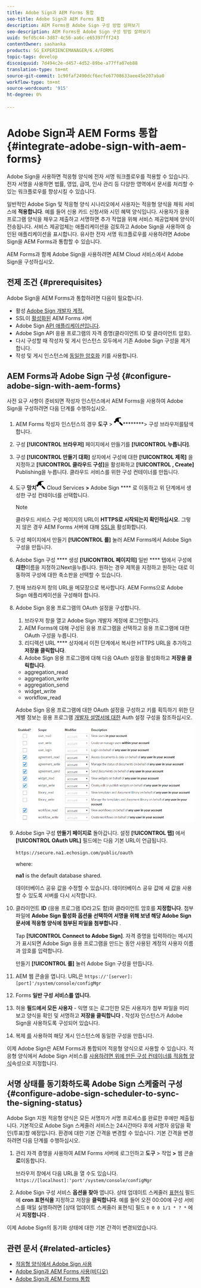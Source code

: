 ```yaml
---
title: Adobe Sign과 AEM Forms 통합
seo-title: Adobe Sign과 AEM Forms 통합
description: AEM Forms용 Adobe Sign 구성 방법 살펴보기
seo-description: AEM Forms용 Adobe Sign 구성 방법 살펴보기
uuid: 9efd5c44-3d87-4c56-aa6c-e65397fff243
contentOwner: sashanka
products: SG_EXPERIENCEMANAGER/6.4/FORMS
topic-tags: develop
discoiquuid: 7d494c2e-d457-4d52-89be-a77ffa07eb88
translation-type: tm+mt
source-git-commit: 1c90faf2490dcf6ecfe67708633aee45e207aba0
workflow-type: tm+mt
source-wordcount: '915'
ht-degree: 0%

---
```



# Adobe Sign과 AEM Forms 통합 {#integrate-adobe-sign-with-aem-forms}

Adobe Sign을 사용하면 적응형 양식에 전자 서명 워크플로우를 적용할 수 있습니다. 전자 서명을 사용하면 법률, 영업, 급여, 인사 관리 등 다양한 영역에서 문서를 처리할 수 있는 워크플로우를 향상시킬 수 있습니다.

일반적인 Adobe Sign 및 적응형 양식 시나리오에서 사용자는 적응형 양식을 채워 서비스에 **적용합니다**. 예를 들어 신용 카드 신청서와 시민 혜택 양식입니다. 사용자가 응용 프로그램 양식을 채우고 제출하고 서명하면 추가 작업을 위해 서비스 제공업체에 양식이 전송됩니다. 서비스 제공업체는 애플리케이션을 검토하고 Adobe Sign을 사용하여 승인된 애플리케이션을 표시합니다. 유사한 전자 서명 워크플로우를 사용하려면 Adobe Sign을 AEM Forms과 통합할 수 있습니다.

AEM Forms과 함께 Adobe Sign을 사용하려면 AEM Cloud 서비스에서 Adobe Sign을 구성하십시오.

## 전제 조건 {#prerequisites}

Adobe Sign을 AEM Forms과 통합하려면 다음이 필요합니다.

* 활성 [Adobe Sign 개발자 계정.](https://acrobat.adobe.com/us/en/why-adobe/developer-form.html)
* SSL이 [활성화된](/help/sites-administering/ssl-by-default.md) AEM Forms 서버
* Adobe Sign [API 애플리케이션입니다](https://www.adobe.io/apis/documentcloud/sign/docs.html#!adobedocs/adobe-sign/master/gstarted/create_app.md).
* Adobe Sign API 응용 프로그램의 자격 증명(클라이언트 ID 및 클라이언트 암호).
* 다시 구성할 때 작성자 및 게시 인스턴스 모두에서 기존 Adobe Sign 구성을 제거합니다.
* 작성 및 게시 인스턴스에 [동일한 암호화](/help/sites-administering/security-checklist.md#make-sure-you-properly-replicate-encryption-keys-when-needed) 키를 사용합니다.

## AEM Forms과 Adobe Sign 구성 {#configure-adobe-sign-with-aem-forms}

사전 요구 사항이 준비되면 작성자 인스턴스에서 AEM Forms을 사용하여 Adobe Sign을 구성하려면 다음 단계를 수행하십시오.

1. AEM Forms 작성자 인스턴스의 경우 **도구** > ![일반](assets/hammer.png)********> 구성 브라우저를탐색합니다.
1. 구성 **[!UICONTROL 브라우저]** 페이지에서 만들기를 **[!UICONTROL 누릅니다]**.
1. 구성 **[!UICONTROL 만들기 대화]** 상자에서 구성에 대한 **[!UICONTROL 제목]** 을 지정하고 **[!UICONTROL 클라우드 구성]**&#x200B;을 활성화하고 **[!UICONTROL , Create]** Publishing을 누릅니다. 클라우드 서비스를 위한 구성 컨테이너를 만듭니다.
1. 도구 **망치**![>](assets/hammer.png) Cloud Services **>** Adobe Sign **** 로 이동하고 위 단계에서 생성한 구성 컨테이너를 선택합니다.

   >[!NOTE]
   >
   >클라우드 서비스 구성 페이지의 URL이 **HTTPS로 시작되는지 확인하십시오**. 그렇지 않은 경우 AEM Forms 서버에 대해 [SSL을](/help/sites-administering/ssl-by-default.md) 활성화합니다.

1. 구성 페이지에서 만들기 **[!UICONTROL 를]** 눌러 AEM Forms에서 Adobe Sign 구성을 만듭니다.
1. Adobe Sign 구성 **** 생성 **[!UICONTROL 페이지의]** 일반 **** 탭에서 구성에 **대한**&#x200B;이름을 지정하고Next을누릅니다. 원하는 경우 제목을 지정하고 원하는 대로 이동하여 구성에 대한 축소판을 선택할 수 있습니다.

1. 현재 브라우저 창의 URL을 메모장으로 복사합니다. AEM Forms으로 Adobe Sign 애플리케이션을 구성해야 합니다.

1. Adobe Sign 응용 프로그램의 OAuth 설정을 구성합니다.

   1. 브라우저 창을 열고 Adobe Sign 개발자 계정에 로그인합니다.
   1. AEM Forms에 대해 구성된 응용 프로그램을 선택하고 응용 프로그램에 대한 OAuth 구성을 누릅니다.
   1. 리디렉션 URL **** 상자에서 이전 단계에서 복사한 HTTPS URL을 추가하고 **저장을 클릭합니다**.
   1. Adobe Sign 응용 프로그램에 대해 다음 OAuth 설정을 활성화하고 **저장을 클릭합니다**.
   * aggregation_read
   * aggregation_write
   * aggregation_send
   * widget_write
   * workflow_read

   Adobe Sign 응용 프로그램에 대한 OAuth 설정을 구성하고 키를 획득하기 위한 단계별 정보는 응용 프로그램 [개발자 설명서에 대한](https://www.adobe.io/apis/documentcloud/sign/docs.html#!adobedocs/adobe-sign/master/gstarted/configure_oauth.md) Auth 설정 구성을 참조하십시오.

   ![OAuth 구성](assets/oauthconfig_new.png)

1. Adobe Sign 구성 **만들기 페이지로** 돌아갑니다. 설정 **[!UICONTROL 탭]** 에서 **[!UICONTROL OAuth URL]** 필드에는 다음 기본 URL이 언급됩니다.

   `https://secure.na1.echosign.com/public/oauth`

   where:

   **na1** is the default database shared.

   데이터베이스 공유 값을 수정할 수 있습니다. 데이터베이스 공유 값에 새 값을 사용할 수 있도록 서버를 다시 시작합니다.

1. 클라이언트 **ID** (응용 프로그램 ID라고도 함)와 클라이언트 암호를 **지정합니다**. 첨부 파일에 **Adobe Sign 활성화 옵션을 선택하여 서명을 위해 보낸 해당 Adobe Sign 문서에 적응형 양식에 첨부된 파일을 첨부합니다** .

   Tap **[!UICONTROL Connect to Adobe Sign]**. 자격 증명을 입력하라는 메시지가 표시되면 Adobe Sign 응용 프로그램을 만드는 동안 사용된 계정의 사용자 이름과 암호를 입력합니다.

   만들기 **[!UICONTROL 를]** 눌러 Adobe Sign 구성을 만듭니다.

1. AEM 웹 콘솔을 엽니다. URL은 `https://'[server]:[port]'/system/console/configMgr`
1. Forms **일반 구성 서비스를 엽니다.**
1. 허용 **필드에서 모든 사용자** - 익명 또는 로그인한 모든 사용자가 첨부 파일을 미리 보고 양식을 확인 및 서명하고 **저장을 클릭합니다** **.** 작성자 인스턴스가 Adobe Sign을 사용하도록 구성되어 있습니다.
1. 복제 [를](/help/sites-deploying/replication.md) 사용하여 해당 게시 인스턴스에 동일한 구성을 만듭니다.

이제 Adobe Sign은 AEM Forms과 통합되어 적응형 양식으로 사용할 수 있습니다. 적응형 양식에서 Adobe Sign 서비스를 [사용하려면 위에 만든 구성 컨테이너를 적응형 양식](../../forms/using/working-with-adobe-sign.md#configure-adobe-sign-for-an-adaptive-form)속성으로 지정합니다.

## 서명 상태를 동기화하도록 Adobe Sign 스케줄러 구성 {#configure-adobe-sign-scheduler-to-sync-the-signing-status}

Adobe Sign 지원 적응형 양식은 모든 서명자가 서명 프로세스를 완료한 후에만 제출됩니다. 기본적으로 Adobe Sign 스케줄러 서비스는 24시간마다 후에 서명자 응답을 확인(투표)할 예정입니다. 환경에 대한 기본 간격을 변경할 수 있습니다. 기본 간격을 변경하려면 다음 단계를 수행하십시오.

1. 관리 자격 증명을 사용하여 AEM Forms 서버에 로그인하고 **도구** > 작업 **>** 웹 콘솔 **로**&#x200B;이동합니다.

   브라우저 창에서 다음 URL을 열 수도 있습니다.
   `https://[localhost]:'port'/system/console/configMgr`

1. Adobe Sign 구성 서비스 **옵션을 찾아** 엽니다. 상태 업데이트 스케줄러 [표현식](https://en.wikipedia.org/wiki/Cron#CRON_expression) 필드에 **cron 표현식을** 지정하고 저장을 **클릭합니다**. 예를 들어 오전 00:00에 구성 서비스를 매일 실행하려면 [상태 업데이트 스케줄러 표현식] 필드 `0 0 0 1/1 * ? *` 에서 **지정합니다** .

이제 Adobe Sign의 동기화 상태에 대한 기본 간격이 변경되었습니다.

## 관련 문서 {#related-articles}

* [적응형 양식에서 Adobe Sign 사용](../../forms/using/working-with-adobe-sign.md)
* [Adobe Sign과 AEM Forms 사용(비디오)](https://helpx.adobe.com/experience-manager/kt/forms/using/adobe-sign-integration-feature-video.html)
* [Adobe Sign과 AEM Forms 통합](../../forms/using/adobe-sign-integration-adaptive-forms.md)
